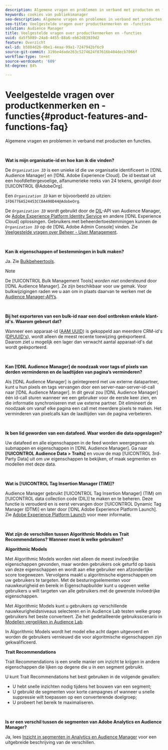 ```yaml
---
description: Algemene vragen en problemen in verband met producten en functies.
keywords: cookies van publieksmanager
seo-description: Algemene vragen en problemen in verband met producten en functies.
seo-title: Veelgestelde vragen over productkenmerken en -functies
solution: Audience Manager
title: Veelgestelde vragen over productkenmerken en -functies
uuid: da5f5089-24a8-4455-88a6-eb62d83939d2
feature: Overzicht
exl-id: b5884d26-0be1-4eaa-99a1-7247942bf6c9
source-git-commit: 319be4dade263c5274624f07616b404decb7066f
workflow-type: tm+mt
source-wordcount: '609'
ht-degree: 84%

---
```


# Veelgestelde vragen over productkenmerken en -functies{#product-features-and-functions-faq}

Algemene vragen en problemen in verband met producten en functies.

 

<!-- 

faq_features_functions.xml

 -->

**Wat is mijn organisatie-id en hoe kan ik die vinden?**

De *`Organization ID`* is een unieke id die uw organisatie identificeert in [!DNL Audience Manager] en [!DNL Adobe Experience Cloud]. De id bestaat uit een hoofdlettergevoelige, alfanumerieke reeks van 24 tekens, gevolgd door [!UICONTROL @AdobeOrg].

Een *`Organization ID`* kan er bijvoorbeeld zo uitzien: `1FD6776A524453CC0A490D44@AdobeOrg`.

De *`Organization ID`* wordt gebruikt door de [DIL](../dil/dil-overview.md)-API van Audience Manager, de [Adobe Experience Platform Identity Service](https://experienceleague.adobe.com/docs/id-service/using/home.html) en andere [!DNL Experience Cloud] oplossingen. Gebruikers met beheerdertoestemmingen kunnen de *`Organization ID`* op de [!DNL Adobe Admin Console] vinden. Zie [Veelgestelde vragen over Beheer - User Management](https://experienceleague.adobe.com/docs/core-services/interface/manage-users-and-products/admin-getting-started.html).

 

**Kan ik eigenschappen of bestemmingen in bulk maken?**

Ja. Zie [Bulkbeheertools](../reference/bulk-management-tools/bulk-management-intro.md).

>[!NOTE]
>
>De [!UICONTROL Bulk Management Tools] *worden niet* ondersteund door [!DNL Audience Manager]. Ze zijn beschikbaar voor uw gemak. Voor bulkwijzigingen raden we u aan om in plaats daarvan te werken met de [Audience Manager-API’s](../api/api.md).

 

**Bij het exporteren van een bulk-id naar een doel ontbreken enkele klant-id&#39;s. Waarom gebeurt dat?**

Wanneer een apparaat-id ([AAM UUID](../reference/ids-in-aam.md)) is gekoppeld aan meerdere CRM-id&#39;s ([DPUUID&#39;s](../reference/ids-in-aam.md)), wordt alleen de meest recente toewijzing geëxporteerd. Daarom ziet u mogelijk een lager dan verwacht aantal apparaat-id&#39;s dat wordt geëxporteerd.

 

**Kan [!DNL Audience Manager] de noodzaak voor tags of pixels van derden verminderen en de laadtijden van pagina’s verminderen?**

Als [!DNL Audience Manager] is geïntegreerd met uw externe datapartner, kunt u hun pixels en tags vervangen door een server-naar-server-id-call naar [!DNL Audience Manager]. In dit geval zou [!DNL Audience Manager] één id-call sturen wanneer we een gebruiker voor de eerste keer zien, en die informatie synchroniseren met uw externe partner. Dit elimineert de noodzaak om vanaf elke pagina een call met meerdere pixels te maken. Het verminderen van pixelcalls kan de laadtijden van de pagina verbeteren.

 

**Ik ben lid geworden van een datafeed. Waar worden die data opgeslagen?**

Uw datafeed en alle eigenschappen in de feed worden weergegeven als submappen en eigenschappen in [!DNL Audience Manager]. Ga naar **[!UICONTROL Audience Data > Traits]** en vouw de map [!UICONTROL 3rd-Party Data] uit om uw eigenschappen te bekijken, of maak segmenten en modellen met deze data.

 

**Wat is [!UICONTROL Tag Insertion Manager (TIM)]?**

Audience Manager gebruikt [!UICONTROL Tag Insertion Manager] (TIM) om [!UICONTROL data collection code (DIL)] te maken en te beheren. Deze functie is verouderd en is eerst vervangen door [!UICONTROL Dynamic Tag Manager (DTM)] en later door [!DNL Adobe Experience Platform Launch]. Zie [Adobe Experience Platform Launch](https://experienceleague.adobe.com/docs/launch/using/home.html) voor meer informatie.

 

**Wat zijn de verschillen tussen Algorithmic Models en Trait Recommendations? Wanneer moet ik welke gebruiken?**

**Algorithmic Models**

Met Algorithmic Models worden niet alleen de meest invloedrijke eigenschappen gevonden, maar worden gebruikers ook geturfd op basis van deze eigenschappen en wordt aan elke gebruiker een afzonderlijke score toegewezen. Vervolgens maakt u algoritmische eigenschappen om uw gebruikers te targeten. Met de besturingselementen voor nauwkeurigheid en bereik in Eigenschapbuilder kunt u opgeven welke gebruikers u wilt targeten van alle gebruikers met de gewenste invloedrijke eigenschappen.

Met Algorithmic Models kunt u gebruikers op verschillende nauwkeurigheidsniveaus selecteren en in Audience Lab testen welke groep gebruikers het beste converteert. Zie het gedetailleerde gebruiksscenario in [Modellen vergelijken in Audience Lab](../features/audience-lab/audience-lab-use-cases.md#compare-models).

In Algorithmic Models wordt het model elke acht dagen uitgevoerd en worden de gebruikers vernieuwd die voor algoritmische eigenschappen zijn gekwalificeerd.

**Trait Recommendations**

Trait Recommendations is een snelle manier om inzicht te krijgen in andere eigenschappen die lijken op degene die u in een segment gebruikt.

U kunt Trait Recommendations het best gebruiken in de volgende gevallen:

* U hebt snelle inzichten nodig tijdens het bouwen van een segment;
* U gebruikt de segmenten voor korte campagnes of wanneer u snelle suppressie wilt toepassen op een converterende doelgroep;
* U probeert het bereik te maximaliseren.

 

**Is er een verschil tussen de segmenten van Adobe Analytics en Audience Manager?**

Ja, lees [Inzicht in segmenten in Analytics en Audience Manager](https://experienceleague.adobe.com/docs/analytics/integration/audience-analytics/audience-analytics-workflow/aam-analytics-segments.html) voor een uitgebreide beschrijving van de verschillen.
